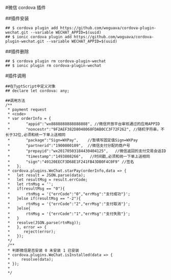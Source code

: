 #微信 cordova 插件
 
##插件安装 

    ## $ cordova plugin add https://github.com/woguava/cordova-plugin-wechat.git --variable WECHAT_APPID=$(uuid) 
    ## $ ionic cordova plugin add https://github.com/woguava/cordova-plugin-wechat.git --variable WECHAT_APPID=$(uuid)  

##插件删除

    ## $ cordova plugin rm cordova-plugin-wechat
    ## $ ionic plugin rm cordova-plugin-wechat

#插件调用

    ##在TyptScript中定义对象
    ## declare let cordova: any;

    ##调用方法
    /**
     * payment request
     * <code>
     * var orderInfo = {
     *       "appid":"wx8888888888888888", //微信开放平台审核通过的应用APPID
     *       "noncestr":"9F2AEF382D8048068FDAB0CC3F72F262", //随机字符串，不长于32位,必须和统一下单上送相同
     *       "package":"Sign=WXPay",    //暂填写固定值Sign=WXPay
     *       "partnerid":"1900000109",  //微信支付分配的商户号
     *       "prepayid":"wx20170503184430404125",   //微信返回的支付交易会话ID
     *       "timestamp":"1493808266",   //时间戳,必须和统一下单上送相同
     *       "sign":"49120EECF3D68E1F241FB43DB0F4C0F9" //签名
     *   };
     * cordova.plugins.WeChat.starPay(orderInfo,data => {
     *   let result = JSON.parse(data);
     *   let resultMsg = result.errCode;
     *   let rtnMsg = '';
     *   if(resultMsg == "0"){
     *       rtnMsg = '{"errCode":"0","errMsg":"支付成功"}';
     *   }else if(resultMsg == "-2"){
     *       rtnMsg = '{"errCode":"2","errMsg":"支付取消"}';
     *   }else{
     *       rtnMsg = '{"errCode":"1","errMsg":"支付失败"}';
     *   }
     *   resolve(JSON.parse(rtnMsg));
     *   }, error => {
     *      reject(error);
     *   });
     */
     /**
     * 判断微信是否安装 0 未安装 1 已安装
     * cordova.plugins.WeChat.isInstalled(data => {
     *     resolve(data);
     * });
     * 
     */

